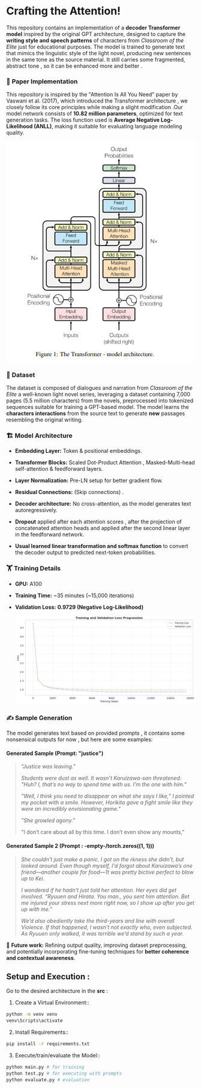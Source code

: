 # Crafting the Attention!
This repository contains an implementation of a **decoder Transformer model** inspired by the original GPT architecture, designed to capture the **writing style and speech patterns** of characters from _Classroom of the Elite_ just for educational purposes. The model is trained to generate text that mimics the linguistic style of the light novel, producing new sentences in the same tone as the source material.
It still carries some fragmented, abstract tone , so it can be enhanced more and better .

### 📜 **Paper Implementation**

This repository is inspired by the "Attention Is All You Need" paper by Vaswani et al. (2017), which introduced the Transformer architecture , we closely follow its core principles while making a slight modification .Our model network consists of **10.82 million parameters**, optimized for text generation tasks. The loss function used is **Average Negative Log-Likelihood (ANLL)**, making it suitable for evaluating language modeling quality.

![attention](assets/attention.png)

### 📂 **Dataset**

The dataset is composed of dialogues and narration from _Classroom of the Elite_ a well-known light novel series, leveraging a dataset containing 7,000 pages (5.5 million characters) from the novels, preprocessed into tokenized sequences suitable for training a GPT-based model. The model learns the **characters interactions** from the source text to generate **new** passages resembling the original writing.

### 🏗 **Model Architecture**

*   **Embedding Layer:** Token & positional embeddings.
    
*   **Transformer Blocks:**  Scaled Dot-Product Attention , Masked-Multi-head self-attention & feedforward layers.
    
*   **Layer Normalization:** Pre-LN setup for better gradient flow.

*   **Residual Connections:** (Skip connections) .
    
*   **Decoder architecture:** No cross-attention, as the model generates text autoregressively.

*   **Dropout** applied after each attention scores , after the projection of concatenated attention heads and applied after the second linear layer in the feedforward network.

*   **Usual learned linear transformation and softmax function** to convert the decoder output to predicted next-token probabilities.
    

### 🏋 **Training Details**

*   **GPU:** A100 
    
*   **Training Time:** ~35 minutes (~15,000 iterations)
    
*   **Validation Loss:** **0.9729 (Negative Log-Likelihood)**

    ![loss](assets/loss_plot.png)

### ✍ **Sample Generation**

The model generates text based on provided prompts , it contains some nonsensical outputs for now , but here are some examples:

#### **Generated Sample (Prompt: "justice")**

> _"Justice was leaving."_
> 
> _Students were dust as well. It wasn’t Karuizawa-san threatened: "Huh? I, that’s no way to spend time with us. I’m the one with him."_
> 
> _"Well, I think you need to disappear on what she says I like,” I pointed my pocket with a smile. However, Horikita gave a fight smile like they were an incredibly envisionating game."_
> 
> _"She growled agony."_
> 
>  "I don’t care about all by this time. I don’t even show any mounts,”

#### **Generated Sample 2** (Prompt : -empty-/torch.zeros((1, 1)))

> _She couldn’t just make a panic. I got on the rkness she didn’t, but looked around. Even though myself, I'd forgot about Karuizawa’s one friend—another couple for food—1t was pretty bictive perfect to blow up to Kei._
> 
> _I wondered if he hadn’t just told her attention. Her eyes did get involved. “Ryuuen and Hirata. You man., you sent him attention. Bet me injured your stress next more right now, so I show up after you get up with me.”_
> 
> _We’d also obediently take the third-years and line with overall Violence. If that happened, I wasn’t not exactly who, even subjected. As Ryuuen only walked, it was terrible we’d stand by such a year._


🚀 **Future work:** Refining output quality, improving dataset preprocessing, and potentially incorporating fine-tuning techniques for **better coherence and contextual awareness**.

## Setup and Execution :
Go to the desired architecture in the **src** :

1. Create a Virtual Environment::

```bash
python -m venv venv
venv\Scripts\activate
```

2. Install Requirements::

```bash
pip install -r requirements.txt
```

3. Execute/train/evaluate the Model::

```bash
python main.py # for training
python test.py # for executing with prompts
python evaluate.py # evaluation
```

